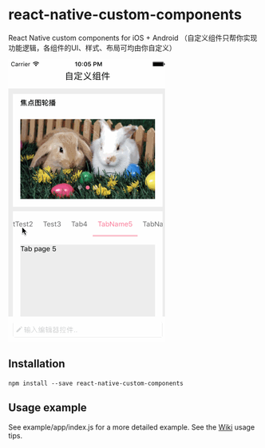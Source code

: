 # react-native-custom-components
React Native custom components for iOS + Android （自定义组件只帮你实现功能逻辑，各组件的UI、样式、布局可均由你自定义）

![components preview](https://github.com/8088/react-native-custom-components/blob/master/example/component_preview.gif)

## Installation
```
npm install --save react-native-custom-components
```

## Usage example

See example/app/index.js for a more detailed example.
See the [Wiki](https://github.com/8088/react-native-custom-components/wiki) usage tips.
